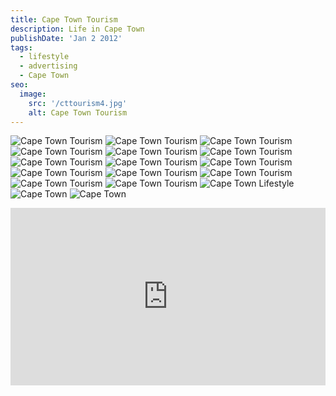 ```yaml
---
title: Cape Town Tourism
description: Life in Cape Town
publishDate: 'Jan 2 2012'
tags:
  - lifestyle
  - advertising
  - Cape Town
seo:
  image:
    src: '/cttourism4.jpg'
    alt: Cape Town Tourism
---
```

![Cape Town Tourism](/cttourism4.jpg)
![Cape Town Tourism](/cttourism5.jpg)
![Cape Town Tourism](/cttourism1.jpg)
![Cape Town Tourism](/cttourism2.jpg)
![Cape Town Tourism](/cttourism3.jpg)
![Cape Town Tourism](/cttourism6.jpg)
![Cape Town Tourism](/cttourism7.jpg)
![Cape Town Tourism](/cttourism8.jpg)
![Cape Town Tourism](/cttourism9.jpg)
![Cape Town Tourism](/cttourism10.jpg)
![Cape Town Tourism](/cttourism11.jpg)
![Cape Town Tourism](/cttourism12.jpg)
![Cape Town Tourism](/cttourism13.jpg)
![Cape Town Tourism](/cttourism14.jpg)
![Cape Town Lifestyle](/ctlife11.jpg)
![Cape Town](/ctlife14.jpg)
![Cape Town](/ctlife18.jpg)

<style>
  .fullwidth-video-container {
    position: relative;
    width: 100%;
    padding-bottom: 56.25%; /* 16:9 aspect ratio */
    height: 0;
    overflow: hidden;
    margin-bottom: 2rem;
  }

  .fullwidth-video-container iframe {
    position: absolute;
    top: 0;
    left: 0;
    width: 100%;
    height: 100%;
    border: 0;
  }
</style>

<div class="fullwidth-video-container">
  <iframe src="https://www.youtube.com/embed/xUIqPYJtdTE?si=x7w7Ke1wgbs3f87B" title="YouTube video player" allow="accelerometer; autoplay; clipboard-write; encrypted-media; gyroscope; picture-in-picture; web-share" referrerpolicy="strict-origin-when-cross-origin" allowfullscreen></iframe>
</div>
